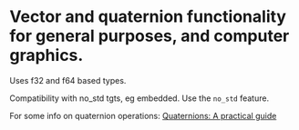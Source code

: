 # Vector and quaternion functionality for general purposes, and computer graphics. 

Uses f32 and f64 based types.

Compatibility with no_std tgts, eg embedded. Use the `no_std` feature.

For some info on quaternion operations: [Quaternions: A practical guide](https://www.anyleaf.org/blog/quaternions:-a-practical-guide)